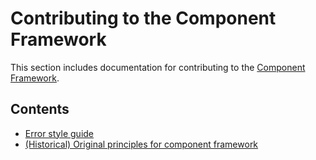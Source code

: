 # Contributing to the Component Framework

This section includes documentation for contributing to the
[Component Framework].

## Contents

-   [Error style guide](error_style_guide.md)
-   [(Historical) Original principles for component framework](original_principles.md)

[Component Framework]: /docs/concepts/components/v2/README.md
